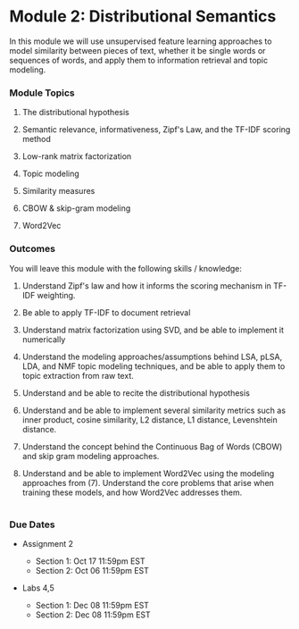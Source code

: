 # Module 2: Distributional Semantics

In this module we will use unsupervised feature learning approaches to model similarity between pieces of text, whether it be single words or sequences of words, and apply them to information retrieval and topic modeling. 

### Module Topics

1. The distributional hypothesis

2. Semantic relevance, informativeness, Zipf's Law, and the TF-IDF scoring method

3. Low-rank matrix factorization

4. Topic modeling

5. Similarity measures

6. CBOW & skip-gram modeling

7. Word2Vec


### Outcomes

You will leave this module with the following skills / knowledge:

1. Understand Zipf's law and how it informs the scoring mechanism in TF-IDF weighting.

2. Be able to apply TF-IDF to document retrieval

3. Understand matrix factorization using SVD, and be able to implement it numerically

4. Understand the modeling approaches/assumptions behind LSA, pLSA, LDA, and NMF topic modeling techniques, and be able to apply them to topic extraction from raw text.

5. Understand and be able to recite the distributional hypothesis

6. Understand and be able to implement several similarity metrics such as inner product, cosine similarity, L2 distance, L1 distance, Levenshtein distance.

7. Understand the concept behind the Continuous Bag of Words (CBOW) and skip gram modeling approaches.

8. Understand and be able to implement Word2Vec using the modeling approaches from (7). Understand the core problems that arise when training these models, and how Word2Vec addresses them.


#
### Due Dates

- Assignment 2
    - Section 1: Oct 17 11:59pm EST
    - Section 2: Oct 06 11:59pm EST

- Labs 4,5
    - Section 1: Dec 08 11:59pm EST
    - Section 2: Dec 08 11:59pm EST
